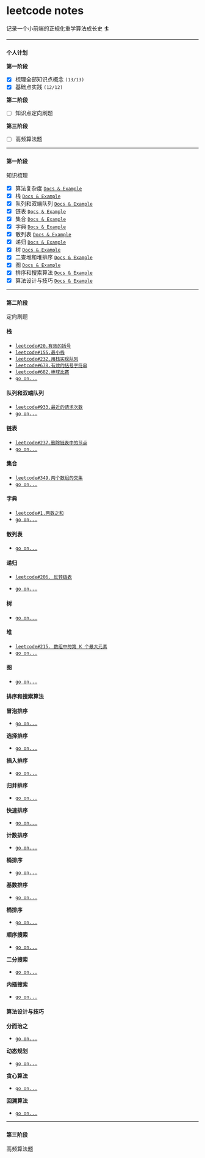 # leetcode notes

记录一个小前端的正规化重学算法成长史 🏄

---

### `个人计划`

**第一阶段**

- [x] 梳理全部知识点概念 `(13/13)`
- [x] 基础点实践 `(12/12)`

**第二阶段**

- [ ] 知识点定向刷题

**第三阶段**

- [ ] 高频算法题

---

### `第一阶段`

知识梳理

- [x] 算法复杂度 [`Docs & Example`](./first-stage/complexity/README.md)
- [x] 栈 [`Docs & Example`](./first-stage/stack/README.md)
- [x] 队列和双端队列 [`Docs & Example`](./first-stage/queue/README.md)
- [x] 链表 [`Docs & Example`](./first-stage/linked-list/README.md)
- [x] 集合 [`Docs & Example`](./first-stage/set/README.md)
- [x] 字典 [`Docs & Example`](./first-stage/dictionary/README.md)
- [x] 散列表 [`Docs & Example`](./first-stage/hash-table/README.md)
- [x] 递归 [`Docs & Example`](./first-stage/recursive/README.md)
- [x] 树 [`Docs & Example`](./first-stage/tree/README.md)
- [x] 二查堆和堆排序 [`Docs & Example`](./first-stage/heap/README.md)
- [x] 图 [`Docs & Example`](./first-stage/graph/README.md)
- [x] 排序和搜索算法 [`Docs & Example`](./first-stage/sorting-search-algorithm/README.md)
- [x] 算法设计与技巧 [`Docs & Example`](./first-stage/algorithm-design/README.md)

---

### `第二阶段`

定向刷题

#### 栈

- [`leetcode#20.有效的括号`](./second-stage/stack/leetcode20.md)
- [`leetcode#155.最小栈`](./second-stage/stack/leetcode155.md)
- [`leetcode#232.用栈实现队列`](./second-stage/stack/leetcode232.md)
- [`leetcode#678.有效的括号字符串`](./second-stage/stack/leetcode678.md)
- [`leetcode#682.棒球比赛`](./second-stage/stack/leetcode682.md)
- [`go on...`]()

#### 队列和双端队列

- [`leetcode#933.最近的请求次数`](./second-stage/queue/leetcode933.md)
- [`go on...`]()

#### 链表

- [`leetcode#237.删除链表中的节点`](./second-stage/linked-list/leetcode237.md)
- [`go on...`]()

#### 集合

- [`leetcode#349.两个数组的交集`](./second-stage/set/leetcode349.md)
- [`go on...`]()

#### 字典

- [`leetcode#1.两数之和`](./second-stage/dictionary/leetcode1.md)
- [`go on...`]()

#### 散列表

- [`go on...`]()

#### 递归

- [`leetcode#206. 反转链表`](./second-stage/recursive/leetcode206.md)

- [`go on...`]()

#### 树

- [`go on...`]()

#### 堆

- [`leetcode#215. 数组中的第 K 个最大元素`](./second-stage/heap/leetcode215.md)
- [`go on...`]()

#### 图

- [`go on...`]()

#### 排序和搜索算法

**冒泡排序**

- [`go on...`]()

**选择排序**

- [`go on...`]()

**插入排序**

- [`go on...`]()

**归并排序**

- [`go on...`]()

**快速排序**

- [`go on...`]()

**计数排序**

- [`go on...`]()

**桶排序**

- [`go on...`]()

**基数排序**

- [`go on...`]()

**桶排序**

- [`go on...`]()

**顺序搜索**

- [`go on...`]()

**二分搜索**

- [`go on...`]()

**内插搜索**

- [`go on...`]()

#### 算法设计与技巧

**分而治之**

- [`go on...`]()

**动态规划**

- [`go on...`]()

**贪心算法**

- [`go on...`]()

**回溯算法**

- [`go on...`]()

---

### `第三阶段`

高频算法题

